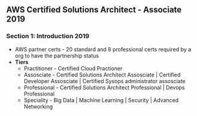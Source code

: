 ## AWS Certified Solutions Architect - Associate 2019
### Section 1: Introduction 2019

* AWS partner certs - 20 standard and 8 professional certs required by a org to have the partnership status
* **Tiers**
  * Practitioner - Certified Cloud Practioner 
  * Assosciate - Certified Solutions Architect Assosciate | Certified Developer Assosciate | Certified Sysops administrator assosciate
  * Professional - Certified Solutions Architect Professional | Devops Professional 
  * Speciality - Big Data | Machine Learning | Security | Advanced Networking

